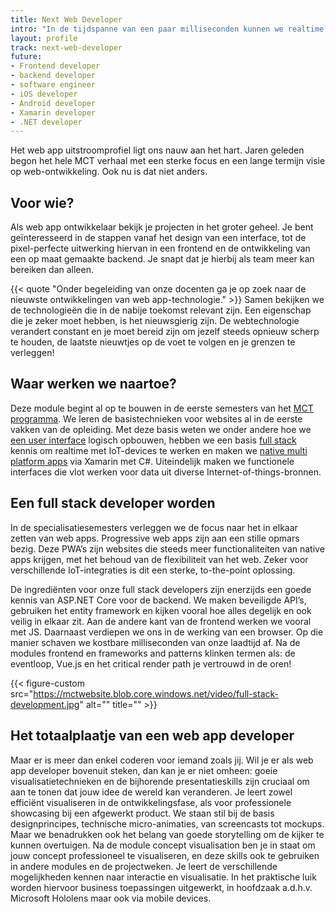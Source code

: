 ```yaml
---
title: Next Web Developer
intro: "In de tijdspanne van een paar milliseconden kunnen we realtime communiceren met mensen over de hele wereld. We leren hoe dit veilig, snel en efficiënt gaat. Dit voor elkaar krijgen doe je door hard te werken: het ontwikkelen van websites met oog voor de details van een intuïtieve interface tot een veilige en schaalbare backend."
layout: profile
track: next-web-developer
future:
- Frontend developer
- backend developer
- software engineer
- iOS developer
- Android developer
- Xamarin developer
- .NET developer
---
```

<!-- TODO: modules in overlay? -->

Het web app uitstroomprofiel ligt ons nauw aan het hart. Jaren geleden begon het hele MCT verhaal met een sterke focus en een lange termijn visie op web-ontwikkeling. Ook nu is dat niet anders.

## Voor wie?
Als web app ontwikkelaar bekijk je projecten in het groter geheel. Je bent geïnteresseerd in de stappen vanaf het design van een interface, tot de pixel-perfecte uitwerking hiervan in een frontend en de ontwikkeling van een op maat gemaakte backend. Je snapt dat je hierbij als team meer kan bereiken dan alleen.

{{< quote "Onder begeleiding van onze docenten ga je op zoek naar de nieuwste ontwikkelingen van web app-technologie." >}}
Samen bekijken we de technologieën die in de nabije toekomst relevant zijn.
Een eigenschap die je zeker moet hebben, is het nieuwsgierig zijn. De webtechnologie verandert constant en je moet bereid zijn om jezelf steeds opnieuw  scherp te houden, de laatste nieuwtjes op de voet te volgen en je grenzen te verleggen!


## Waar werken we naartoe?
Deze module begint al op te bouwen in de eerste semesters van het [MCT programma](/programma). We leren de basistechnieken voor websites al in de eerste vakken van de opleiding. Met deze basis weten we onder andere hoe we [een user interface](/programma/user-interface-design) logisch opbouwen, hebben we een basis [full stack](/programma/device-programming-1) kennis om realtime met IoT-devices te werken en maken we [native multi platform apps](/programma/device-programming-1) via Xamarin met C#.
Uiteindelijk maken we functionele interfaces die vlot werken voor data uit diverse Internet-of-things-bronnen.

## Een full stack developer worden
In de specialisatiesemesters verleggen we de focus naar het in elkaar zetten van web apps. Progressive web apps zijn aan een stille opmars bezig. Deze PWA’s zijn websites die steeds meer functionaliteiten van native apps krijgen, met het behoud van de flexibiliteit van het web. Zeker voor verschillende IoT-integraties is dit een sterke, to-the-point oplossing.

De ingrediënten voor onze full stack developers zijn enerzijds een goede kennis van ASP.NET Core voor de backend. We maken beveiligde API’s, gebruiken het entity framework en kijken vooral hoe alles degelijk en ook veilig in elkaar zit.
Aan de andere kant van de frontend werken we vooral met JS. Daarnaast verdiepen we ons in de werking van een browser. Op die manier schaven we kostbare milliseconden van onze laadtijd af. Na de modules frontend en frameworks and patterns klinken termen als: de eventloop, Vue.js en het critical render path je vertrouwd in de oren!

{{< figure-custom src="https://mctwebsite.blob.core.windows.net/video/full-stack-development.jpg" alt="" title="" >}}

## Het totaalplaatje van een web app developer
Maar er is meer dan enkel coderen voor iemand zoals jij. Wil je er als web app developer bovenuit steken, dan kan je er niet omheen: goeie visualisatietechnieken en de bijhorende presentatieskills zijn cruciaal om aan te tonen dat jouw idee de wereld kan veranderen.
Je leert zowel efficiënt visualiseren in de ontwikkelingsfase, als voor professionele showcasing bij een afgewerkt product. We staan stil bij de basis designprincipes, technische micro-animaties, van screencasts tot mockups. Maar we benadrukken ook het belang van goede storytelling om de kijker te kunnen overtuigen. Na de module concept visualisation ben je in staat om jouw concept professioneel te visualiseren, en deze skills ook te gebruiken in andere modules en de projectweken. Je leert de verschillende mogelijkheden kennen naar interactie en visualisatie. In het praktische luik worden hiervoor business toepassingen uitgewerkt, in hoofdzaak a.d.h.v. Microsoft Hololens maar ook via mobile devices.
